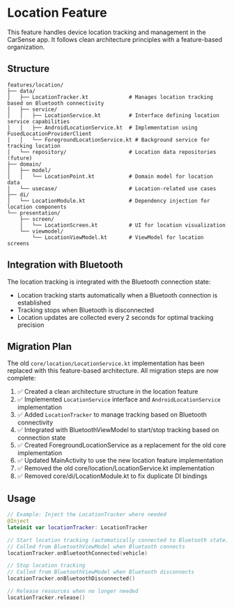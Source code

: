 # Location Feature

This feature handles device location tracking and management in the CarSense app. It follows clean
architecture principles with a feature-based organization.

## Structure

```
features/location/
├── data/
│   ├── LocationTracker.kt             # Manages location tracking based on Bluetooth connectivity
│   ├── service/
│   │   ├── LocationService.kt         # Interface defining location service capabilities
│   │   ├── AndroidLocationService.kt  # Implementation using FusedLocationProviderClient
│   │   └── ForegroundLocationService.kt # Background service for tracking location
│   └── repository/                    # Location data repositories (future)
├── domain/
│   ├── model/
│   │   └── LocationPoint.kt           # Domain model for location data
│   └── usecase/                       # Location-related use cases
├── di/
│   └── LocationModule.kt              # Dependency injection for location components
└── presentation/
    ├── screen/
    │   └── LocationScreen.kt          # UI for location visualization
    └── viewmodel/
        └── LocationViewModel.kt       # ViewModel for location screens
```

## Integration with Bluetooth

The location tracking is integrated with the Bluetooth connection state:

- Location tracking starts automatically when a Bluetooth connection is established
- Tracking stops when Bluetooth is disconnected
- Location updates are collected every 2 seconds for optimal tracking precision

## Migration Plan

The old `core/location/LocationService.kt` implementation has been replaced with this feature-based
architecture. All migration steps are now complete:

1. ✅ Created a clean architecture structure in the location feature
2. ✅ Implemented `LocationService` interface and `AndroidLocationService` implementation
3. ✅ Added `LocationTracker` to manage tracking based on Bluetooth connectivity
4. ✅ Integrated with BluetoothViewModel to start/stop tracking based on connection state
5. ✅ Created ForegroundLocationService as a replacement for the old core implementation
6. ✅ Updated MainActivity to use the new location feature implementation
7. ✅ Removed the old core/location/LocationService.kt implementation
8. ✅ Removed core/di/LocationModule.kt to fix duplicate DI bindings

## Usage

```kotlin
// Example: Inject the LocationTracker where needed
@Inject
lateinit var locationTracker: LocationTracker

// Start location tracking (automatically connected to Bluetooth state)
// Called from BluetoothViewModel when Bluetooth connects
locationTracker.onBluetoothConnected(vehicle)

// Stop location tracking
// Called from BluetoothViewModel when Bluetooth disconnects
locationTracker.onBluetoothDisconnected()

// Release resources when no longer needed
locationTracker.release()
``` 